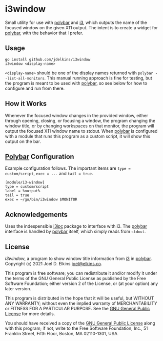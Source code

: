 # i3window

Small utility for use with [polybar][] and [i3][], which outputs the name of
the focused window on the given X11 output. The intent is to create a widget
for [polybar], with the behavior that I prefer.

## Usage

    go install github.com/jdelkins/i3window
    i3window <display-name>

`<display-name>` should be one of the display names returned with `polybar
--list-all-monitors`.  This manual running approach is fine for testing, but
the program is meant to be used with [polybar], so see below for how to
configure and run from there.

## How it Works

Whenever the focused window changes in the provided window, either through
opening, closing, or focusing a window, the program changing the window title,
or by changing workspaces on that monitor, the program will output the focused
X11 window name to stdout. When [polybar] is configured with a module that runs
this program as a custom script, it will show this output on the bar.

## [Polybar][] Configuration

Example configuration follows. The important items are `type = custom/script`,
`exec = ...` and `tail = true`.

    [module/i3-window]
    type = custom/script
    label = %output%
    tail = true
    exec = ~/go/bin/i3window $MONITOR

## Acknowledgements

Uses the indespensible [i3ipc](https://github.com/mdirkse/i3ipc) package to
interface with i3. The [polybar] interface is handled by [polybar] itself,
which simply reads from `stdout`.

## License

_i3window_, a program to show window title information from [i3] in [polybar].
Copyright (c) 2021 Joel D. Elkins <joel@elkins.co>.

This program is free software; you can redistribute it and/or
modify it under the terms of the GNU General Public License
as published by the Free Software Foundation; either version 2
of the License, or (at your option) any later version.

This program is distributed in the hope that it will be useful,
but WITHOUT ANY WARRANTY; without even the implied warranty of
MERCHANTABILITY or FITNESS FOR A PARTICULAR PURPOSE.  See the
[GNU General Public License][GPL] for more details.

You should have received a copy of the [GNU General Public License][GPL]
along with this program; if not, write to the Free Software
Foundation, Inc., 51 Franklin Street, Fifth Floor, Boston, MA  02110-1301, USA.

[i3]: https://i3wm.org/
[polybar]: https://github.com/polybar/polybar
[GPL]: https://www.gnu.org/licenses/old-licenses/gpl-2.0.html
